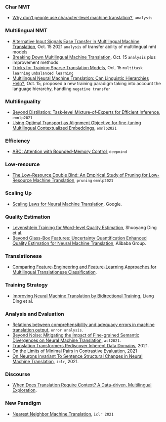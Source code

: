 

### Char NMT

- [Why don’t people use character-level machine translation?](https://arxiv.org/pdf/2110.08191.pdf), `analysis`


### Multilingual NMT

- [Alternative Input Signals Ease Transfer in Multilingual Machine Translation](https://arxiv.org/pdf/2110.07804.pdf), Oct. 15 2021 `analysis` of transfer ability of multilingual nmt models
- [Breaking Down Multilingual Machine Translation](https://arxiv.org/pdf/2110.08130.pdf), Oct. 15 `analysis` plus improvement methods
- [Tricks for Training Sparse Translation Models](https://arxiv.org/pdf/2110.08246.pdf), Oct. 15 `multitask learning` `unbalanced learning`
- [Multilingual Neural Machine Translation: Can Linguistic Hierarchies Help?](https://arxiv.org/pdf/2110.07816.pdf), Oct. 15, proposed a new training paradigm taking into account the language hierarchy, handling `negative transfer`


### Multilinguality

- [Beyond Distillation: Task-level Mixture-of-Experts for Efficient Inference](https://arxiv.org/pdf/2110.03742.pdf), `emnlp2021`
- [Using Optimal Transport as Alignment Objective for fine-tuning Multilingual Contextualized Embeddings](https://arxiv.org/pdf/2110.02887.pdf), `emnlp2021`


### Efficiency

- [ABC: Attention with Bounded-Memory Control](https://arxiv.org/pdf/2110.02488.pdf), `deepmind`


### Low-resource

- [The Low-Resource Double Bind: An Empirical Study of Pruning for Low-Resource Machine Translation](https://arxiv.org/pdf/2110.03036.pdf), `pruning` `emnlp2021`


### Scaling Up

- [Scaling Laws for Neural Machine Translation](https://arxiv.org/pdf/2109.07740.pdf), Google.


### Quality Estimation

- [Levenshtein Training for Word-level Quality Estimation](https://arxiv.org/pdf/2109.05611.pdf), Shuoyang Ding et al.
- [Beyond Glass-Box Features: Uncertainty Quantification Enhanced Quality Estimation for Neural Machine Translation](https://arxiv.org/pdf/2109.07141.pdf), Alibaba Group.


### Translationese

- [Comparing Feature-Engineering and Feature-Learning Approaches for Multilingual Translationese Classification](https://arxiv.org/pdf/2109.07604.pdf).


### Training Strategy

- [Improving Neural Machine Translation by Bidirectional Training](https://arxiv.org/pdf/2109.07780.pdf), Liang Ding et al.


### Analysis and Evaluation

- [Relations between comprehensibility and adequacy errors in machine translation output](https://aclanthology.org/2020.conll-1.19.pdf), `error analysis`.
- [Beyond Noise: Mitigating the Impact of Fine-grained Semantic Divergences on Neural Machine Translation](https://aclanthology.org/2021.acl-long.562.pdf), `acl2021`.
- [Translation Transformers Rediscover Inherent Data Domains](https://arxiv.org/pdf/2109.07864.pdf), 2021.
- [On the Limits of Minimal Pairs in Contrastive Evaluation](https://arxiv.org/pdf/2109.07465.pdf), 2021
- [On Neurons Invariant To Sentence Structural Changes in Neural Machine Translation](https://arxiv.org/pdf/2110.03067.pdf), `iclr`, 2021.


### Discourse

- [When Does Translation Require Context? A Data-driven, Multilingual Exploration](https://arxiv.org/pdf/2109.07446.pdf).


### New Paradigm

- [Nearest Neighbor Machine Translation](https://arxiv.org/pdf/2010.00710.pdf), `iclr 2021`
